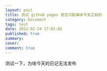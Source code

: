 ```yaml
---
layout: post
title: 测试 github pages 是否只能编译今天之前的
category: Document
tags: test
date: 2022-02-24 17:02:02
published: true
summary: 
cover: 
comment: true
---
```



测试一下，为啥今天的日记无法发布

